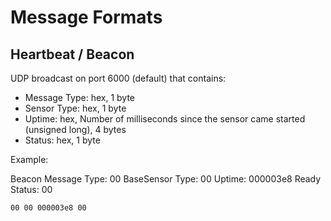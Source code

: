 Message Formats
================

## Heartbeat / Beacon

UDP broadcast on port 6000 (default) that contains:

* Message Type: hex, 1 byte
* Sensor Type: hex, 1 byte
* Uptime: hex, Number of milliseconds since the sensor came started (unsigned long), 4 bytes
* Status: hex, 1 byte

Example:

Beacon Message Type: 00
BaseSensor Type: 00
Uptime: 000003e8
Ready Status: 00

```
00 00 000003e8 00
```
